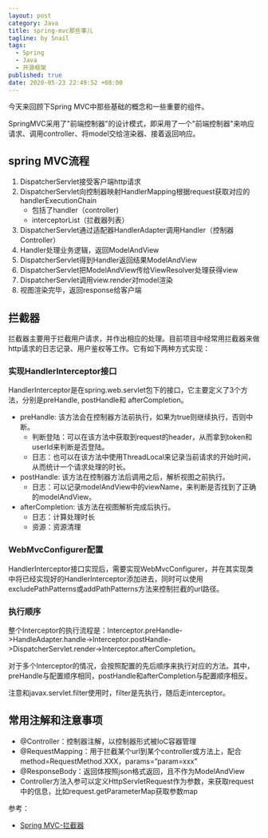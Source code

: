 ```yaml
---
layout: post
category: Java
title: spring-mvc那些事儿
tagline: by Snail
tags: 
  - Spring
  - Java
  - 开源框架
published: true
date: 2020-05-23 22:49:52 +08:00
---	
```

今天来回顾下Spring MVC中那些基础的概念和一些重要的组件。
<!--more-->

SpringMVC采用了"前端控制器"的设计模式，即采用了一个"前端控制器"来响应请求、调用controller、将model交给渲染器、接着返回响应。

## spring MVC流程
1. DispatcherServlet接受客户端http请求
2. DispatcherServlet向控制器映射HandlerMapping根据request获取对应的handlerExecutionChain
    - 包括了handler（controller)
    - interceptorList（拦截器列表）
3. DispatcherServlet通过适配器HandlerAdapter调用Handler（控制器Controller）
4. Handler处理业务逻辑，返回ModelAndView
5. DispatcherServlet得到Handler返回结果ModelAndView
6. DispatcherServlet把ModelAndView传给ViewResolver处理获得view
7. DispatcherServlet调用view.render对model渲染
8. 视图渲染完毕，返回response给客户端

## 拦截器
拦截器主要用于拦截用户请求，并作出相应的处理。目前项目中经常用拦截器来做http请求的日志记录、用户鉴权等工作。它有如下两种方式实现：

### 实现HandlerInterceptor接口
HandlerInterceptor是在spring.web.servlet包下的接口，它主要定义了3个方法，分别是preHandle, postHandle和 afterCompletion。
- preHandle: 该方法会在控制器方法前执行，如果为true则继续执行，否则中断。
    - 判断登陆：可以在该方法中获取到request的header，从而拿到token和userId来判断是否登陆。
    - 日志：也可以在该方法中使用ThreadLocal来记录当前请求的开始时间，从而统计一个请求处理的时长。
- postHandle: 该方法在控制器方法后调用之后，解析视图之前执行。
    - 日志：可以记录modelAndView中的viewName，来判断是否找到了正确的modelAndView。
- afterCompletion: 该方法在视图解析完成后执行。
    - 日志：计算处理时长
    - 资源：资源清理
    
### WebMvcConfigurer配置
HandlerInterceptor接口实现后，需要实现WebMvcConfigurer，并在其实现类中将已经实现好的HandlerInterceptor添加进去，同时可以使用excludePathPatterns或addPathPatterns方法来控制拦截的url路径。

### 执行顺序
整个Interceptor的执行流程是：Interceptor.preHandle->HandleAdapter.handle->Interceptor.postHandle->DispatcherServlet.render->Interceptor.afterCompletion。

对于多个Interceptor的情况，会按照配置的先后顺序来执行对应的方法。其中，preHandle与配置顺序相同，postHandle和afterCompletion与配置顺序相反。

注意和javax.servlet.filter使用时，filter是先执行，随后走interceptor。

## 常用注解和注意事项
- @Controller：控制器注解，以控制器形式被IoC容器管理
- @RequestMapping：用于拦截某个url到某个controller或方法上，配合method=RequestMethod.XXX，params=”param=xxx”
- @ResponseBody：返回体按照json格式返回，且不作为ModelAndView
- Controller方法入参可以定义HttpServletRequest作为参数，来获取request中的信息，比如request.getParameterMap获取参数map

参考：
- [Spring MVC-拦截器](https://www.cnblogs.com/black-spike/p/7813238.html)